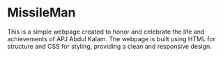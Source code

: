 # MissileMan
This is a simple webpage created to honor and celebrate the life and achievements of APJ Abdul Kalam. The webpage is built using HTML for structure and CSS for styling, providing a clean and responsive design.
